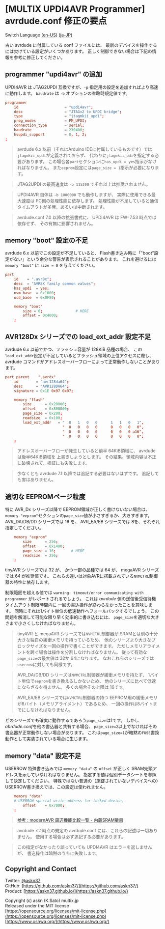 # [MULTIX UPDI4AVR Programmer] avrdude.conf 修正の要点

Switch Language [(en-US)](2_Configuration_en.html) [(ja-JP)](2_Configuration.html)

古い avrdude に付属している conf ファイルには、
最新のデバイスを操作するには欠けている設定がいくつかあります。
正しく制御できない場合は下記の情報を参考に修正してください。

## programmer "updi4avr" の追加

UPDI4AVR は JTAG2UPDI 互換ですが、`-p` 指定用の設定を追加すればより高速に動作します。
`baudrate` は `-b` オプションの省略時規定値です。

```conf
programmer
    id                     = "updi4avr";
    desc                   = "JTAGv2 to UPDI bridge";
    type                   = "jtagmkii_updi";
    prog_modes             = PM_UPDI;
    connection_type        = serial;
    baudrate               = 230400;
    hvupdi_support         = 0, 1, 2;
;
```

> avrdude 6.x 以前（それはArduino IDEに付属しているものです）では
`jtagmkii_updi`が定義されておらず、
代わりに`jtagmkii_pdi`を指定する必要があります。
この場合各`part`セクションに`has_updi = yes`指示がなければなりません。
また`eeprom`設定には`page_size = 1`指示が必要になります。

> JTAG2UPDI の最高速度は `-b 115200` でそれ以上は推奨されません。

> UPDI4AVR 自体は `-b 1000000` でも動作しますが、
実際に使用できる最大速度は PC側の処理性能に依存します。
処理性能が不足していると通信タイムアウトが多発、あるいは中断されます。

> avrdude.conf 7.0 以降の拡張書式に、
UPDI4AVR は FW=7.53 時点では依存せず、
その有無に影響されません。

## memory "boot" 設定の不足

avrdude 6.x 以前でこの設定が不足していると、
Flash書き込み時に「"boot"設定がない」という余分な警告が表示されることがあります。
これを避けるには `memory "boot"` に `size = 0` を与えてください。

```conf
part
    id    = ".avr8x";
    desc  = "AVR8X family common values";
    has_updi  = yes;
    nvm_base  = 0x1000;
    ocd_base  = 0x0F80;

    memory "boot"
        size = 0;               # HERE
        offset = 0x4000;
    ;
```

## AVR128Dx シリーズでの load_ext_addr 設定不足

avrdude 6.x 以前でかつ、フラッシュ容量が 128KiB 品種の場合、
この`load_ext_addr`設定が不足しているとフラッシュ領域の上位アクセスに際し、
avrdude コマンドがアドレスオーバーフローによって正常動作しないことがあります。

```conf
part parent    ".avrdx"
    id        = "avr128da64";
    desc      = "AVR128DA64";
    signature = 0x1E 0x97 0x07;

    memory "flash"
        size      = 0x20000;
        offset    = 0x800000;
        page_size = 0x200;
        readsize  = 0x100;
        load_ext_addr   = "  0   1   0   0      1   1   0   1",
                          "  0   0   0   0      0   0   0   0",
                          "  0   0   0   0      0   0   0 a16",
                          "  0   0   0   0      0   0   0   0";
    ;
```

> アドレスオーバーフローが発生していると前半 64KiB領域に、
avrdude は後半64KiB領域を 上書きしようとします。
その結果、領域内容は不正に破壊されて、検証にも失敗します。

> 少なくとも avrdude 7.1 以降では追記する必要はないはずです。
追記しても害はありません。

## 適切な EEPROMページ粒度

特に AVR_Dx シリーズ以降で EEPROM領域が正しく書けないない場合は、
`memory "eeprom"`セクションの`page_size`値が小さすぎるか、大きすぎます。
AVR_DA/DB/DD シリーズでは 16 を、
AVR_EA/EB シリーズでは 8を、それぞれ指定してください。

```conf
    memory "eeprom"
        size      = 256;
        offset    = 0x1400;
        page_size = 16;       # HERE
        readsize  = 256;
    ;
```

tinyAVR シリーズでは 32 が、
かつ一部の品種では 64 が、
megaAVR シリーズでは 64 が推奨値です。
これらの違いは対象AVRに搭載されている`NVMCTRL`制御器の特性に依存します。

制限範囲を超える値では
`warning: timeout/error communicating with programmer`
がレポートされるでしょう。
これは *avrdude* 側の送信後受信待機タイムアウト制限時間内に
一回の書込操作が終わらなかったことを意味します。
同時にそれは1バイト単位の低速動作へフォールバックするでしょう。
この問題を解消して可能な限り早く効率的に書き込むには、
`page_size`を適切な大きさまで小さくしなければなりません。

> tinyAVR と megaAVR シリーズでは`NVMCTRL`制御器が
SRAMとは別の十分大きな独自の緩衝メモリを持っているため、
他のシリーズより大きなブロックサイズを一回の操作で書くことができます。
ただしメモリアライメントを跨ぐ場合は操作を分割しなければなりません。
従って有効な`page_size`の最大値は 32か 64になります。
なおこれらのシリーズでは`userrow`に対しても同様です。

> AVR_DA/DB/DD シリーズは`NVMCTRL`制御器が緩衝メモリを持たず、
1バイト単位で`eeprom`を書き換えるしかないため、
他のシリーズに比べて低速にならざるを得ません。
多くの場合その上限は 16です。

> AVR_EA/EB シリーズでは`NVMCTRL`制御器の持つ
EEPROM用の緩衝メモリが8バイト（メモリアライメント）であるため、
一回の操作は8バイトまでにしなければなりません。

どのシリーズでも確実に動作するであろう`page_size`は1です。
しかし*abrdude.conf*を他の書込器と共有する場合、
`page_size=2`以上でなければその書込器が正常動作しない場合があります。
これは`page_size=1`が暗黙の`FUSE`書換動作として実装されている場合に生じます。

## memory "data" 設定不足

USERROW 特殊書き込みでは
`memory "data"` の `offset` が正しく SRAM先頭アドレスを示していなければなりません。
指定する値は個別データシートを参照して決定してください。
特殊ではない普通の（施錠されていないデバイスへの）USERROW書き換えでは、この設定は使われません。

```conf
    memory "data"
    # USERROW special write address for locked device.
        offset    = 0x7000;
    ;
```

> [参考 : modernAVR 周辺機能比較一覧 - 内蔵SRAM量目](https://github.com/askn37/askn37.github.io/wiki/Peripheral#内蔵sram量目)

> avrdude 7.2 時点の規定の avrdude.conf には、これらの記述は一切ありません。
使用する場合は必ず追記する必要があります。

> この指定がなかったり誤っていても UPDI4AVR はエラーを返しませんが、
書込操作は暗黙のうちに失敗します。

## Copyright and Contact

Twitter: [@askn37](https://twitter.com/askn37) \
GitHub: [https://github.com/askn37/](https://github.com/askn37/) \
Product: [https://askn37.github.io/](https://askn37.github.io/)

Copyright (c) askn (K.Sato) multix.jp \
Released under the MIT license \
[https://opensource.org/licenses/mit-license.php](https://opensource.org/licenses/mit-license.php) \
[https://www.oshwa.org/](https://www.oshwa.org/)
